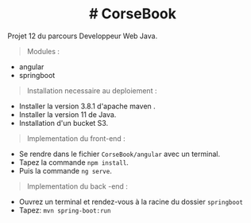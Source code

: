 <h1 align="center">
#  CorseBook
</h1>
 <addr> Projet 12 du parcours Developpeur Web Java. 

 
 
> Modules : 
 
  * angular 
  * springboot 
  
 
 > Installation necessaire au deploiement : 
  * Installer la version 3.8.1 d'apache maven . 
  * Installer la version 11 de Java. 
  * Installation d'un bucket S3. 
  
 > Implementation du front-end : 
  
  * Se rendre dans le fichier `CorseBook/angular` avec un terminal. 
  * Tapez la commande `npm install`.
  * Puis la commande `ng serve`.
 
  > Implementation du back -end : 

  * Ouvrez un terminal et rendez-vous à la racine du dossier `springboot`
  * Tapez: `mvn spring-boot:run`
 
